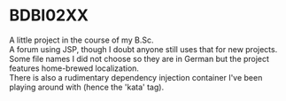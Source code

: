 # BDBI02XX

A little project in the course of my B.Sc.  
A forum using JSP, though I doubt anyone still uses that for new projects.  
Some file names I did not choose so they are in German but the project features home-brewed localization.  
There is also a rudimentary dependency injection container I've been playing around with (hence the 'kata' tag).  
